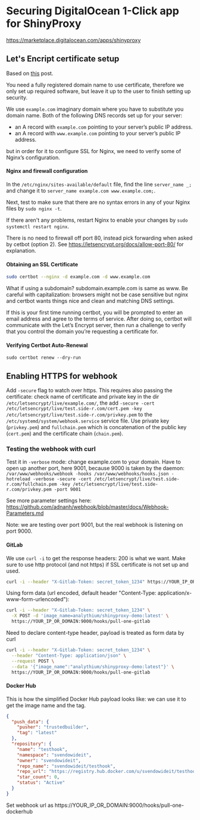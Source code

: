 # Securing DigitalOcean 1-Click app for ShinyProxy

https://marketplace.digitalocean.com/apps/shinyproxy

## Let's Encript certificate setup

Based on [this](https://www.digitalocean.com/community/tutorials/how-to-secure-nginx-with-let-s-encrypt-on-ubuntu-18-04)
post.

You need a fully registered domain name to use certificate, therefore
we only set up required software, but leave it up to the user to finish
setting up security.

We use `example.com` imaginary domain where you have to substitute you domain name.
Both of the following DNS records set up for your server:

- an A record with `example.com` pointing to your server’s public IP address.
- an A record with `www.example.com` pointing to your server’s public IP address.

but in order for it to configure SSL for Nginx, we need to verify some of Nginx’s configuration.

#### Nginx and firewall configuration

In the `/etc/nginx/sites-available/default` file,
find the line `server_name _;` and change it to
`server_name example.com www.example.com;`.

Next, test to make sure that there are no syntax errors in any of your Nginx files by
`sudo nginx -t`.

If there aren't any problems, restart Nginx to enable your changes by
`sudo systemctl restart nginx`.

There is no need to firewall off port 80, instead pick forwarding when asked by cetbot (option 2).
See https://letsencrypt.org/docs/allow-port-80/ for explanation.

#### Obtaining an SSL Certificate

```bash
sudo certbot --nginx -d example.com -d www.example.com
```

What if using a subdomain? subdomain.example.com is same as www.
Be careful with capitalization: browsers might not be case sensitive but
nginx and certbot wants things nice and clean and matching DNS settings.

If this is your first time running certbot, you will be prompted to enter an
email address and agree to the terms of service. After doing so, certbot will
communicate with the Let’s Encrypt server, then run a challenge to verify that
you control the domain you’re requesting a certificate for.

#### Verifying Certbot Auto-Renewal

`sudo certbot renew --dry-run`

## Enabling HTTPS for webhook

Add `-secure` flag to watch over https. This requires also passing the certificate:
check name of certificate and private key in the dir `/etc/letsencrypt/live/example.com/`,
the add `-secure -cert /etc/letsencrypt/live/test.side-r.com/cert.pem -key /etc/letsencrypt/live/test.side-r.com/privkey.pem` to the `/etc/systemd/system/webhook.service` service file.
Use private key (`privkey.pem`) and `fullchain.pem` which is concatenation of the public key
(`cert.pem`) and the certificate chain (`chain.pem`).

### Testing the webhook with curl

Test it in `-verbose` mode: change example.com to your domain.
Have to open up another port, here 9001, because 9000 is taken by the daemon:
`/var/www/webhooks/webhook -hooks /var/www/webhooks/hooks.json -hotreload -verbose -secure -cert /etc/letsencrypt/live/test.side-r.com/fullchain.pem -key /etc/letsencrypt/live/test.side-r.com/privkey.pem -port 9001 `

See more parameter settings here:
https://github.com/adnanh/webhook/blob/master/docs/Webhook-Parameters.md

Note: we are testing over port 9001, but the real webhook is listening on port 9000.

#### GitLab

We use `curl -i` to get the response headers: 200 is what we want. Make sure to use http
protocol (and not https) if SSL certificate is not set up and used.

```bash
curl -i --header "X-Gitlab-Token: secret_token_1234" https://YOUR_IP_OR_DOMAIN:9000/hooks/pull-all-gitlab
```

Using form data (url encoded, default header "Content-Type: application/x-www-form-urlencoded"):

```bash
curl -i --header "X-Gitlab-Token: secret_token_1234" \
  -X POST -d 'image_name=analythium/shinyproxy-demo:latest' \
  https://YOUR_IP_OR_DOMAIN:9000/hooks/pull-one-gitlab
```

Need to declare content-type header, payload is treated as form data by curl

```bash
curl -i --header "X-Gitlab-Token: secret_token_1234" \
  --header "Content-Type: application/json" \
  --request POST \
  --data '{"image_name":"analythium/shinyproxy-demo:latest"}' \
  https://YOUR_IP_OR_DOMAIN:9000/hooks/pull-one-gitlab
```

#### Docker Hub

This is how the simplified Docker Hub payload looks like: we can use it to get the
image name and the tag.

```json
{
  "push_data": {
    "pusher": "trustedbuilder",
    "tag": "latest"
  },
  "repository": {
    "name": "testhook",
    "namespace": "svendowideit",
    "owner": "svendowideit",
    "repo_name": "svendowideit/testhook",
    "repo_url": "https://registry.hub.docker.com/u/svendowideit/testhook/",
    "star_count": 0,
    "status": "Active"
  }
}
```

Set webhook url as https://YOUR_IP_OR_DOMAIN:9000/hooks/pull-one-dockerhub

